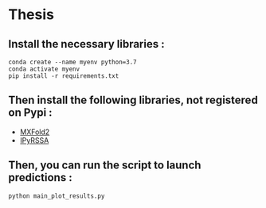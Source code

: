# Thesis
## Install the necessary libraries :
``` console
conda create --name myenv python=3.7
conda activate myenv
pip install -r requirements.txt
```

## Then install the following libraries, not registered on Pypi :

* [MXFold2](https://github.com/mxfold/mxfold2)
* [IPyRSSA](https://github.com/lipan6461188/IPyRSSA)


## Then, you can run the script to launch predictions :

``` console
python main_plot_results.py
```
